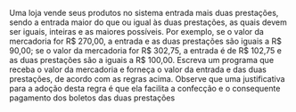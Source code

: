 Uma loja vende seus produtos no sistema entrada mais duas prestações, sendo a entrada 
maior do que ou igual às duas prestações, as quais devem ser iguais, inteiras e as maiores 
possíveis. Por exemplo, se o valor da mercadoria for R$ 270,00, a entrada e as duas 
prestações são iguais a R$ 90,00; se o valor da mercadoria for R$ 302,75, a entrada é de 
R$ 102,75 e as duas prestações são a iguais a R$ 100,00. Escreva um programa que 
receba o valor da mercadoria e forneça o valor da entrada e das duas prestações, de 
acordo com as regras acima. Observe que uma justificativa para a adoção desta regra é 
que ela facilita a confecção e o consequente pagamento dos boletos das duas prestações